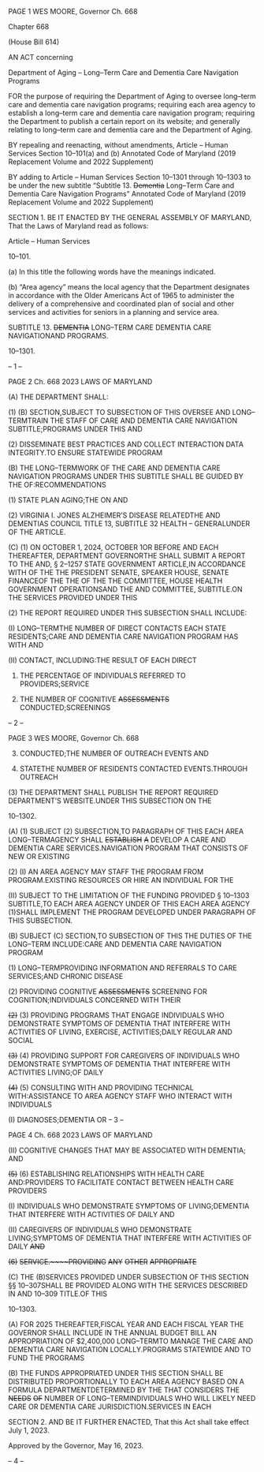 PAGE 1
WES MOORE, Governor Ch. 668

Chapter 668

(House Bill 614)

AN ACT concerning

Department of Aging – Long–Term Care and Dementia Care Navigation
Programs

FOR the purpose of requiring the Department of Aging to oversee long–term care and
dementia care navigation programs; requiring each area agency to establish a
long–term care and dementia care navigation program; requiring the Department to
publish a certain report on its website; and generally relating to long–term care and
dementia care and the Department of Aging.

BY repealing and reenacting, without amendments,
Article – Human Services
Section 10–101(a) and (b)
Annotated Code of Maryland
(2019 Replacement Volume and 2022 Supplement)

BY adding to
Article – Human Services
Section 10–1301 through 10–1303 to be under the new subtitle “Subtitle 13.
~~Dementia~~ Long–Term Care and Dementia Care Navigation Programs”
Annotated Code of Maryland
(2019 Replacement Volume and 2022 Supplement)

SECTION 1. BE IT ENACTED BY THE GENERAL ASSEMBLY OF MARYLAND,
That the Laws of Maryland read as follows:

Article – Human Services

10–101.

(a) In this title the following words have the meanings indicated.

(b) “Area agency” means the local agency that the Department designates in
accordance with the Older Americans Act of 1965 to administer the delivery of a
comprehensive and coordinated plan of social and other services and activities for seniors
in a planning and service area.

SUBTITLE 13. ~~DEMENTIA~~ LONG–TERM CARE DEMENTIA CARE NAVIGATIONAND
PROGRAMS.

10–1301.

– 1 –

PAGE 2
Ch. 668 2023 LAWS OF MARYLAND

(A) THE DEPARTMENT SHALL:

(1) (B) SECTION,SUBJECT TO SUBSECTION OF THIS OVERSEE AND
LONG–TERMTRAIN THE STAFF OF CARE AND DEMENTIA CARE NAVIGATION
SUBTITLE;PROGRAMS UNDER THIS AND

(2) DISSEMINATE BEST PRACTICES AND COLLECT INTERACTION DATA
INTEGRITY.TO ENSURE STATEWIDE PROGRAM

(B) THE LONG–TERMWORK OF THE CARE AND DEMENTIA CARE
NAVIGATION PROGRAMS UNDER THIS SUBTITLE SHALL BE GUIDED BY THE
OF:RECOMMENDATIONS

(1) STATE PLAN AGING;THE ON AND

(2) VIRGINIA I. JONES ALZHEIMER’S DISEASE RELATEDTHE AND
DEMENTIAS COUNCIL TITLE 13, SUBTITLE 32 HEALTH – GENERALUNDER OF THE
ARTICLE.

(C) (1) ON OCTOBER 1, 2024, OCTOBER 1OR BEFORE AND EACH
THEREAFTER, DEPARTMENT GOVERNORTHE SHALL SUBMIT A REPORT TO THE
AND, § 2–1257 STATE GOVERNMENT ARTICLE,IN ACCORDANCE WITH OF THE THE
PRESIDENT SENATE, SPEAKER HOUSE, SENATE FINANCEOF THE THE OF THE THE
COMMITTEE, HOUSE HEALTH GOVERNMENT OPERATIONSAND THE AND
COMMITTEE, SUBTITLE.ON THE SERVICES PROVIDED UNDER THIS

(2) THE REPORT REQUIRED UNDER THIS SUBSECTION SHALL
INCLUDE:

(I) LONG–TERMTHE NUMBER OF DIRECT CONTACTS EACH
STATE RESIDENTS;CARE AND DEMENTIA CARE NAVIGATION PROGRAM HAS WITH
AND

(II) CONTACT, INCLUDING:THE RESULT OF EACH DIRECT

1. THE PERCENTAGE OF INDIVIDUALS REFERRED TO
PROVIDERS;SERVICE

2. THE NUMBER OF COGNITIVE ~~ASSESSMENTS~~
CONDUCTED;SCREENINGS

– 2 –

PAGE 3
WES MOORE, Governor Ch. 668

3. CONDUCTED;THE NUMBER OF OUTREACH EVENTS
AND

4. STATETHE NUMBER OF RESIDENTS CONTACTED
EVENTS.THROUGH OUTREACH

(3) THE DEPARTMENT SHALL PUBLISH THE REPORT REQUIRED
DEPARTMENT’S WEBSITE.UNDER THIS SUBSECTION ON THE

10–1302.

(A) (1) SUBJECT (2) SUBSECTION,TO PARAGRAPH OF THIS EACH AREA
LONG–TERMAGENCY SHALL ~~ESTABLISH~~ ~~A~~ DEVELOP A CARE AND DEMENTIA CARE
SERVICES.NAVIGATION PROGRAM THAT CONSISTS OF NEW OR EXISTING

(2) (I) AN AREA AGENCY MAY STAFF THE PROGRAM FROM
PROGRAM.EXISTING RESOURCES OR HIRE AN INDIVIDUAL FOR THE

(II) SUBJECT TO THE LIMITATION OF THE FUNDING PROVIDED
§ 10–1303 SUBTITLE,TO EACH AREA AGENCY UNDER OF THIS EACH AREA AGENCY
(1)SHALL IMPLEMENT THE PROGRAM DEVELOPED UNDER PARAGRAPH OF THIS
SUBSECTION.

(B) SUBJECT (C) SECTION,TO SUBSECTION OF THIS THE DUTIES OF THE
LONG–TERM INCLUDE:CARE AND DEMENTIA CARE NAVIGATION PROGRAM

(1) LONG–TERMPROVIDING INFORMATION AND REFERRALS TO CARE
SERVICES;AND CHRONIC DISEASE

(2) PROVIDING COGNITIVE ~~ASSESSMENTS~~ SCREENING FOR
COGNITION;INDIVIDUALS CONCERNED WITH THEIR

~~(2)~~ (3) PROVIDING PROGRAMS THAT ENGAGE INDIVIDUALS WHO
DEMONSTRATE SYMPTOMS OF DEMENTIA THAT INTERFERE WITH ACTIVITIES OF
LIVING, EXERCISE, ACTIVITIES;DAILY REGULAR AND SOCIAL

~~(3)~~ (4) PROVIDING SUPPORT FOR CAREGIVERS OF INDIVIDUALS
WHO DEMONSTRATE SYMPTOMS OF DEMENTIA THAT INTERFERE WITH ACTIVITIES
LIVING;OF DAILY

~~(4)~~ (5) CONSULTING WITH AND PROVIDING TECHNICAL
WITH:ASSISTANCE TO AREA AGENCY STAFF WHO INTERACT WITH INDIVIDUALS

(I) DIAGNOSES;DEMENTIA OR
– 3 –

PAGE 4
Ch. 668 2023 LAWS OF MARYLAND

(II) COGNITIVE CHANGES THAT MAY BE ASSOCIATED WITH
DEMENTIA; AND

~~(5)~~ (6) ESTABLISHING RELATIONSHIPS WITH HEALTH CARE
AND:PROVIDERS TO FACILITATE CONTACT BETWEEN HEALTH CARE PROVIDERS

(I) INDIVIDUALS WHO DEMONSTRATE SYMPTOMS OF
LIVING;DEMENTIA THAT INTERFERE WITH ACTIVITIES OF DAILY AND

(II) CAREGIVERS OF INDIVIDUALS WHO DEMONSTRATE
LIVING;SYMPTOMS OF DEMENTIA THAT INTERFERE WITH ACTIVITIES OF DAILY ~~AND~~

~~(6)~~ ~~SERVICE.~~~~PROVIDING~~ ~~ANY~~ ~~OTHER~~ ~~APPROPRIATE~~

(C) THE (B)SERVICES PROVIDED UNDER SUBSECTION OF THIS SECTION
§§ 10–307SHALL BE PROVIDED ALONG WITH THE SERVICES DESCRIBED IN AND
10–309 TITLE.OF THIS

10–1303.

(A) FOR 2025 THEREAFTER,FISCAL YEAR AND EACH FISCAL YEAR THE
GOVERNOR SHALL INCLUDE IN THE ANNUAL BUDGET BILL AN APPROPRIATION OF
$2,400,000 LONG–TERMTO MANAGE THE CARE AND DEMENTIA CARE NAVIGATION
LOCALLY.PROGRAMS STATEWIDE AND TO FUND THE PROGRAMS

(B) THE FUNDS APPROPRIATED UNDER THIS SECTION SHALL BE
DISTRIBUTED PROPORTIONALLY TO EACH AREA AGENCY BASED ON A FORMULA
DEPARTMENTDETERMINED BY THE THAT CONSIDERS THE ~~NEEDS~~ ~~OF~~ NUMBER OF
LONG–TERMINDIVIDUALS WHO WILL LIKELY NEED CARE OR DEMENTIA CARE
JURISDICTION.SERVICES IN EACH

SECTION 2. AND BE IT FURTHER ENACTED, That this Act shall take effect July
1, 2023.

Approved by the Governor, May 16, 2023.

– 4 –